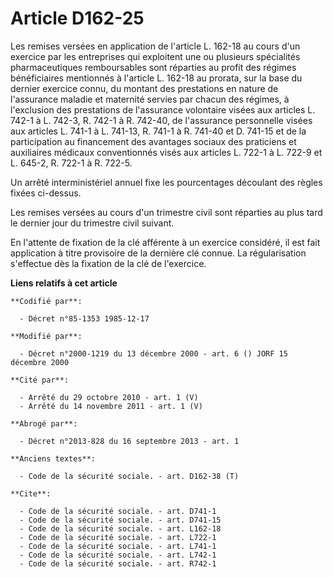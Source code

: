 # Article D162-25

Les remises versées en application de l'article L. 162-18 au cours d'un exercice par les entreprises qui exploitent une ou
plusieurs spécialités pharmaceutiques remboursables sont réparties au profit des régimes bénéficiaires mentionnés à l'article
L. 162-18 au prorata, sur la base du dernier exercice connu, du montant des prestations en nature de l'assurance maladie et
maternité servies par chacun des régimes, à l'exclusion des prestations de l'assurance volontaire visées aux articles L.
742-1 à L. 742-3, R. 742-1 à R. 742-40, de l'assurance personnelle visées aux articles L. 741-1 à L. 741-13, R. 741-1 à R.
741-40 et D. 741-15 et de la participation au financement des avantages sociaux des praticiens et auxiliaires médicaux
conventionnés visés aux articles L. 722-1 à L. 722-9 et L. 645-2, R. 722-1 à R. 722-5. 

Un arrêté interministériel annuel fixe les pourcentages découlant des règles fixées ci-dessus. 

Les remises versées au cours d'un trimestre civil sont réparties au plus tard le dernier jour du trimestre civil suivant. 

En l'attente de fixation de la clé afférente à un exercice considéré, il est fait application à titre provisoire de la
dernière clé connue. La régularisation s'effectue dès la fixation de la clé de l'exercice.

**Liens relatifs à cet article**

	**Codifié par**:

	  - Décret n°85-1353 1985-12-17

	**Modifié par**:

	  - Décret n°2000-1219 du 13 décembre 2000 - art. 6 () JORF 15 décembre 2000

	**Cité par**:

	  - Arrêté du 29 octobre 2010 - art. 1 (V)
	  - Arrêté du 14 novembre 2011 - art. 1 (V)

	**Abrogé par**:

	  - Décret n°2013-828 du 16 septembre 2013 - art. 1

	**Anciens textes**:

	  - Code de la sécurité sociale. - art. D162-38 (T)

	**Cite**:

	  - Code de la sécurité sociale. - art. D741-1
	  - Code de la sécurité sociale. - art. D741-15
	  - Code de la sécurité sociale. - art. L162-18
	  - Code de la sécurité sociale. - art. L722-1
	  - Code de la sécurité sociale. - art. L741-1
	  - Code de la sécurité sociale. - art. L742-1
	  - Code de la sécurité sociale. - art. R742-1
